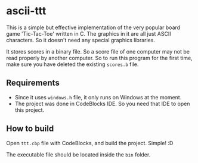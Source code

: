 ascii-ttt
=========

This is a simple but effective implementation of the very popular board game 'Tic-Tac-Toe'
written in C. The graphics in it are all just ASCII characters. So it doesn't need any
special graphics libraries.

It stores scores in a binary file. So a score file of one computer may not be read properly
by another computer. So to run this program for the first time, make sure you have deleted
the existing `scores.b` file.


Requirements
------------

* Since it uses `windows.h` file, it only runs on Windows at the moment.
* The project was done in CodeBlocks IDE. So you need that IDE to open this project.


How to build
------------

Open `ttt.cbp` file with CodeBlocks, and build the project. Simple! :D

The executable file should be located inside the `bin` folder.
